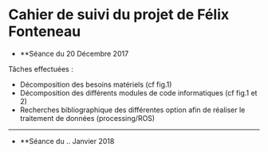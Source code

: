 # Cahier de suivi du projet de Félix Fonteneau
- **Séance du 20 Décembre 2017

Tâches effectuées :
- Décomposition des besoins matériels (cf fig.1)
- Décomposition des différents modules de code informatiques (cf fig.1 et 2)
- Recherches bibliographique des différentes option afin de réaliser le traitement de données (processing/ROS) 
<!-- -->
*********************

- **Séance du .. Janvier 2018
